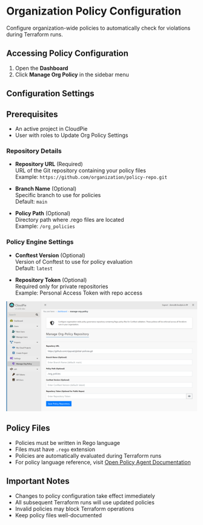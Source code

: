 # Organization Policy Configuration

Configure organization-wide policies to automatically check for violations during Terraform runs.

## Accessing Policy Configuration
1. Open the **Dashboard**
2. Click **Manage Org Policy** in the sidebar menu

## Configuration Settings

## Prerequisites
- An active project in CloudPie
- User with roles to Update Org Policy Settings

### Repository Details
- **Repository URL** (Required)  
  URL of the Git repository containing your policy files  
  Example: `https://github.com/organization/policy-repo.git`

- **Branch Name** (Optional)  
  Specific branch to use for policies  
  Default: `main`

- **Policy Path** (Optional)  
  Directory path where .rego files are located  
  Example: `/org_policies`

### Policy Engine Settings
- **Conftest Version** (Optional)  
  Version of Conftest to use for policy evaluation  
  Default: `latest`

- **Repository Token** (Optional)  
  Required only for private repositories  
  Example: Personal Access Token with repo access

![Screenshot of Organization Policy Configuration](images/org_policy_config.png)

## Policy Files
- Policies must be written in Rego language
- Files must have `.rego` extension
- Policies are automatically evaluated during Terraform runs
- For policy language reference, visit [Open Policy Agent Documentation](https://www.openpolicyagent.org/docs/policy-language)

## Important Notes
- Changes to policy configuration take effect immediately
- All subsequent Terraform runs will use updated policies
- Invalid policies may block Terraform operations
- Keep policy files well-documented